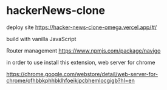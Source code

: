 # hackerNews-clone

deploy site
https://hacker-news-clone-omega.vercel.app/#/

build with vanilla JavaScript

Router management
https://www.npmjs.com/package/navigo

in order to use <script type="module" src="app.js"></script>
install this extension, web server for chrome

https://chrome.google.com/webstore/detail/web-server-for-chrome/ofhbbkphhbklhfoeikjpcbhemlocgigb?hl=en
